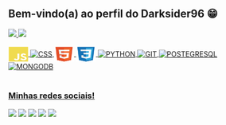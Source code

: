 ## Bem-vindo(a) ao perfil do Darksider96 😁

 <div>
   <a href="https://github.com/Darksider96">
   <img height="180em" src="https://github-readme-stats.vercel.app/api?username=Darksider96&show_icons=true&theme=dracula&include_all_commits=true&count_private=true"/>
   <img height="180em" src="https://github-readme-stats.vercel.app/api/top-langs/?username=Darksider96&layout=compact&langs_count=6&theme=dracula"/>

</div>
<div style="display: inline_block"><br>
  <img align="center" alt="Js" height="30" width="40" src="https://raw.githubusercontent.com/devicons/devicon/master/icons/javascript/javascript-plain.svg">
  <img align="center" alt="CSS" height="30" width="30" src="https://img.icons8.com/?size=100&id=Xf1sHBmY73hA&format=png&color=000000">
  <img align="center" alt="HTML" height="30" width="40" src="https://raw.githubusercontent.com/devicons/devicon/master/icons/html5/html5-original.svg">
  <img align="center" alt="CSS" height="30" width="40" src="https://raw.githubusercontent.com/devicons/devicon/master/icons/css3/css3-original.svg">
  <img align="center" alt="PYTHON" height="40" width="40" src="https://cdn.icon-icons.com/icons2/112/PNG/512/python_18894.png">
  <img align="center" alt="GIT" height="40" width="40" src="https://img.icons8.com/?size=100&id=20906&format=png&color=000000">
  <img align="center" alt="POSTEGRESQL" height="40" width="40" src="https://icon.icepanel.io/Technology/svg/PostgresSQL.svg">
  <img align="center" alt="MONGODB" height="40" width="40" src="https://icon.icepanel.io/Technology/svg/MongoDB.svg">

 
  
 
 
</div>
 
 <br>
 
  ### Minhas redes sociais!
 
<div> 
  <a href="https://www.youtube.com/channel/UCn36FrcMuRGMHUNlwg1-nWg" target="_blank"><img src="https://img.shields.io/badge/YouTube-FF0000?style=for-the-badge&logo=youtube&logoColor=white" target="_blank"></a>
  <a href="https://instagram.com/johnatanmesq" target="_blank"><img src="https://img.shields.io/badge/-Instagram-%23E4405F?style=for-the-badge&logo=instagram&logoColor=white" target="_blank"></a>
 <a href="" target="_blank"><img src="https://img.shields.io/badge/Discord-7289DA?style=for-the-badge&logo=discord&logoColor=white" target="_blank"></a> 
  <a href = "mailto:johnatanmesquita96@gmail.com"><img src="https://img.shields.io/badge/-Gmail-%23333?style=for-the-badge&logo=gmail&logoColor=white" target="_blank"></a>
  <a href="https://www.linkedin.com/in/johnatan-mesquita-42aa72237" target="_blank"><img src="https://img.shields.io/badge/-LinkedIn-%230077B5?style=for-the-badge&logo=linkedin&logoColor=white" target="_blank"></a> 
 

</div>
